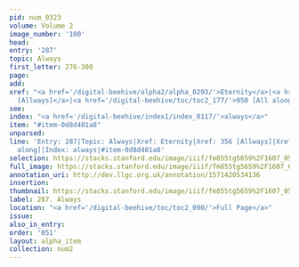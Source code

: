 ```yaml
---
pid: num_0323
volume: Volume 2
image_number: '100'
head: 
entry: '287'
topic: Always
first_letter: 276-300
page: 
add: 
xref: "<a href='/digital-beehive/alpha2/alpha_0293/'>Eternity</a>|<a href='/digital-beehive/num2/num_0419/'>356
  [Allways]</a>|<a href='/digital-beehive/toc/toc2_177/'>950 [All along]</a>"
see: 
index: "<a href='/digital-beehive/index1/index_0117/'>always</a>"
item: "#item-0d8d401a8"
unparsed: 
line: 'Entry: 287|Topic: Always|Xref: Eternity|Xref: 356 [Allways]|Xref: 950 [All
  along]|Index: always|#item-0d8d401a8'
selection: https://stacks.stanford.edu/image/iiif/fm855tg5659%2F1607_0567/860,255,2915,348/full/0/default.jpg
full_image: https://stacks.stanford.edu/image/iiif/fm855tg5659%2F1607_0567/full/full/0/default.jpg
annotation_uri: http://dev.llgc.org.uk/annotation/1571420534136
insertion: 
thumbnail: https://stacks.stanford.edu/image/iiif/fm855tg5659%2F1607_0567/860,255,600,180/250,/0/default.jpg
label: 287. Always
location: "<a href='/digital-beehive/toc/toc2_090/'>Full Page</a>"
issue: 
also_in_entry: 
order: '051'
layout: alpha_item
collection: num2
---
```

